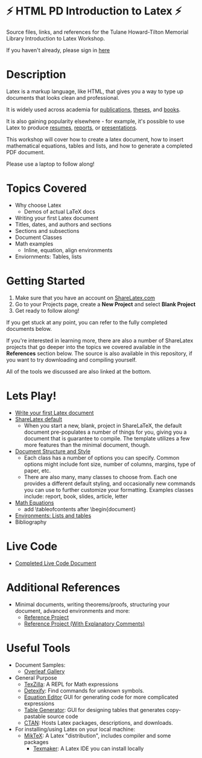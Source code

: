 # :zap: HTML PD Introduction to Latex :zap:
Source files, links, and references for the Tulane Howard-Tilton Memorial Library Introduction to Latex Workshop.

If you haven't already, please sign in [here](https://goo.gl/forms/DbSpNcUIvKwk7Jyi2)

# Description
Latex is a markup language, like HTML, that gives you a way to type up documents that looks clean and professional.

It is widely used across academia for [publications](https://www.overleaf.com/gallery/tagged/academic-journal#.WsJaLujwaUk), [theses](https://www.overleaf.com/gallery/tagged/thesis#.WsJaeujwaUk), and [books](https://www.overleaf.com/gallery/tagged/book#.WsJaZ-jwaUk).

It is also gaining popularity elsewhere - for example, it's possible to use Latex to produce [resumes](https://www.overleaf.com/gallery/tagged/cv#.WsJbnujwaUk), [reports](https://www.overleaf.com/gallery/tagged/report#.WsJb2ujwaUk), or [presentations](https://www.overleaf.com/gallery/tagged/presentation#.WsJbvujwaUk).

This workshop will cover how to create a latex document, how to
insert mathematical equations, tables and lists, and how to generate a completed PDF document.

Please use a laptop to follow along!

# Topics Covered
* Why choose Latex
	* Demos of actual LaTeX docs 
* Writing your first Latex document
* Titles, dates, and authors and sections
* Sections and subsections
* Document Classes
* Math examples
    * Inline, equation, align environments 
* Enviornments: Tables, lists

# Getting Started
1. Make sure that you have an account on [ShareLatex.com](https://www.sharelatex.com)
2. Go to your Projects page, create a **New Project** and select **Blank Project**
3. Get ready to follow along!

If you get stuck at any point, you can refer to the fully completed documents below.

If you're interested in learning more, there are also a number of ShareLatex projects that go deeper into the topics we covered available in the **References** section below. The source is also available in this repository, if you want to try downloading and compiling yourself.

All of the tools we discussed are also linked at the bottom.

# Lets Play!
* [Write your first Latex document](https://github.com/ckearney07/latex-sp17-intro-workshop/blob/master/References/1%20-%20Minimal.tex)
* [ShareLatex default](https://github.com/ckearney07/latex-sp17-intro-workshop/blob/master/References/2%20-%20Sharelatex%20Default.tex)
	- When you start a new, blank, project in ShareLaTeX, the default document pre-populates a number of things for you, giving you a document that is guarantee to compile. The template utilizes a few more features than the minimal document, though.
* [Document Structure and Style](https://github.com/ckearney07/latex-sp17-intro-workshop/blob/master/References/4%20-%20Structure.tex)
	- Each class has a number of options you can specify. Common options might include font size, number of columns, margins, type of paper, etc.
	- There are also many, many classes to choose from. Each one provides a different default styling, and occasionally new commands you can use to further customize your formatting. Examples classes include: report, book, slides, article, letter
* [Math Equations](https://github.com/ckearney07/LatexIntroWorkshop/blob/master/References/4%20-%20Structure_Math.tex)
	- add \tableofcontents after \begin{document}
* [Environments: Lists and tables](https://github.com/ckearney07/LatexIntroWorkshop/blob/master/References/5%20-%20Structure_Math_Environments)
* Bibliography

# Live Code
- [Completed Live Code Document](https://www.sharelatex.com/project/58a66588dc437fe62c880e91)

# Additional References
- Minimal documents, writing theorems/proofs, structuring your document, advanced environments and more: 
  - [Reference Project](https://www.sharelatex.com/project/58a66ba9dc437fe62c880f92)
  - [Reference Project (With Explanatory Comments)](https://www.sharelatex.com/project/58a66cdddc437fe62c880fb3)

# Useful Tools
* Document Samples:
  * [Overleaf Gallery](https://www.overleaf.com/gallery)
* General Purpose
  * [TexZilla](https://fred-wang.github.io/TeXZilla/): A REPL for Math expressions
  * [Detexify](http://detexify.kirelabs.org/classify.html): Find commands for unknown symbols.
  * [Equation Editor](https://www.codecogs.com/latex/eqneditor.php) GUI for generating code for more complicated expressions
  * [Table Generator](http://www.tablesgenerator.com/): GUI for designing tables that generates copy-pastable source code
  * [CTAN](https://www.ctan.org/pkg): Hosts Latex packages, descriptions, and downloads.
* For installing/using Latex on your local machine:
  * [MikTeX](https://miktex.org/): A Latex "distribution", includes compiler and some packages
    * [Texmaker](http://www.xm1math.net/texmaker/): A Latex IDE you can install locally
